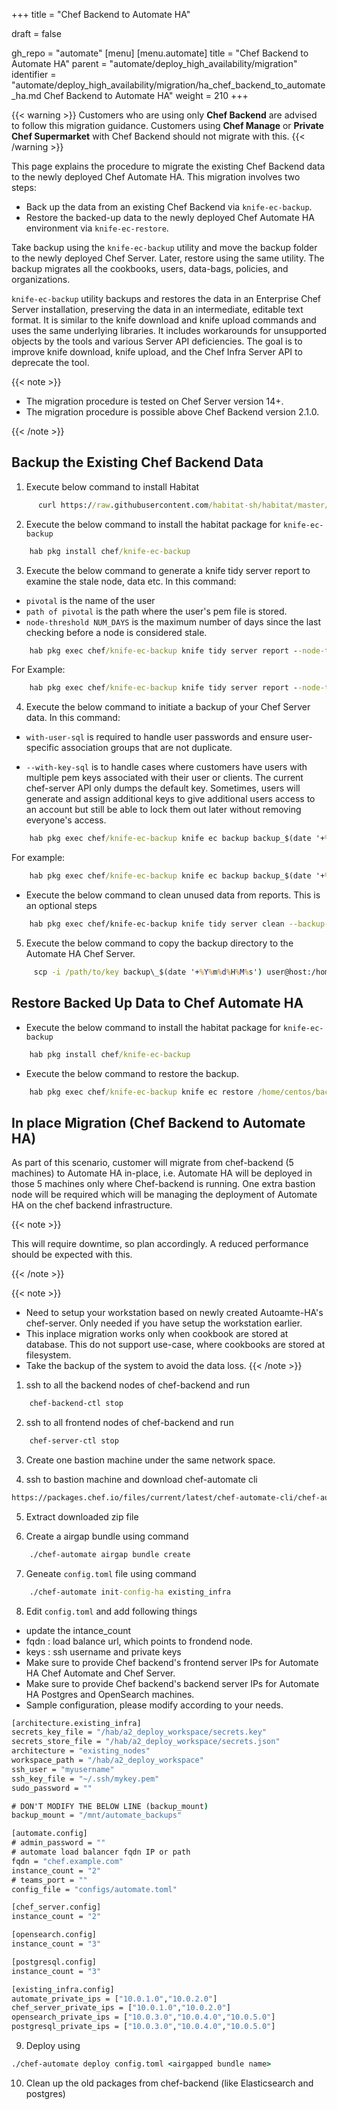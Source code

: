 +++
title = "Chef Backend to Automate HA"

draft = false

gh_repo = "automate"
[menu]
  [menu.automate]
    title = "Chef Backend to Automate HA"
    parent = "automate/deploy_high_availability/migration"
    identifier = "automate/deploy_high_availability/migration/ha_chef_backend_to_automate_ha.md Chef Backend to Automate HA"
    weight = 210
+++

{{< warning >}}
Customers who are using only **Chef Backend** are advised to follow this migration guidance. Customers using **Chef Manage** or **Private Chef Supermarket** with Chef Backend should not migrate with this.
{{< /warning >}}

This page explains the procedure to migrate the existing Chef Backend data to the newly deployed Chef Automate HA. This migration involves two steps:

-   Back up the data from an existing Chef Backend via `knife-ec-backup`.
-   Restore the backed-up data to the newly deployed Chef Automate HA environment via `knife-ec-restore`.

Take backup using the `knife-ec-backup` utility and move the backup folder to the newly deployed Chef Server. Later, restore using the same utility. The backup migrates all the cookbooks, users, data-bags, policies, and organizations.

`knife-ec-backup` utility backups and restores the data in an Enterprise Chef Server installation, preserving the data in an intermediate, editable text format. It is similar to the knife download and knife upload commands and uses the same underlying libraries. It includes workarounds for unsupported objects by the tools and various Server API deficiencies. The goal is to improve knife download, knife upload, and the Chef Infra Server API to deprecate the tool.

{{< note >}}

- The migration procedure is tested on Chef Server version 14+.
- The migration procedure is possible above Chef Backend version 2.1.0.

{{< /note >}}

## Backup the Existing Chef Backend Data

1.   Execute below command to install Habitat 
  ```cmd
        curl https://raw.githubusercontent.com/habitat-sh/habitat/master/components/hab/install.sh \ | sudo bash
  ```
 
2.   Execute the below command to install the habitat package for `knife-ec-backup`

```cmd
    hab pkg install chef/knife-ec-backup
```

3.   Execute the below command to generate a knife tidy server report to examine the stale node, data etc.
     In this command:
-   `pivotal` is the name of the user
-   `path of pivotal` is the path where the user's pem file is stored.
-   `node-threshold NUM_DAYS` is the maximum number of days since the last checking before a node is considered stale.

```cmd
    hab pkg exec chef/knife-ec-backup knife tidy server report --node-threshold 60 -s <chef server URL> -u <pivotal> -k <path of pivotal>
```
For Example:
```cmd
    hab pkg exec chef/knife-ec-backup knife tidy server report --node-threshold 60 -s https://chef.io -u pivotal -k /etc/opscode/pivotal.pem
```

4.   Execute the below command to initiate a backup of your Chef Server data. 
    In this command:

- `with-user-sql` is required to handle user passwords and ensure user-specific association groups that are not duplicate.

- `--with-key-sql` is to handle cases where customers have users with multiple pem keys associated with their user or clients. The current chef-server API only dumps the default key. Sometimes, users will generate and assign additional keys to give additional users access to an account but still be able to lock them out later without removing everyone's access.

```cmd
    hab pkg exec chef/knife-ec-backup knife ec backup backup_$(date '+%Y%m%d%H%M%s') --webui-key /etc/opscode/webui_priv.pem -s <chef server
```
For example: 
```cmd 
    hab pkg exec chef/knife-ec-backup knife ec backup backup_$(date '+%Y%m%d%H%M%s') --webui-key /etc/opscode/webui_priv.pem -s https://chef.io`.
```

-  Execute the below command to clean unused data from reports. This is an optional steps

``` bash
    hab pkg exec chef/knife-ec-backup knife tidy server clean --backup-path /path/to/an-ec-backup
```

5.   Execute the below command to copy the backup directory to the Automate HA Chef Server.
```cmd
     scp -i /path/to/key backup\_$(date '+%Y%m%d%H%M%s') user@host:/home/user
```

## Restore Backed Up Data to Chef Automate HA

-   Execute the below command to install the habitat package for `knife-ec-backup`
```cmd
    hab pkg install chef/knife-ec-backup
```

-   Execute the below command to restore the backup.
```cmd
    hab pkg exec chef/knife-ec-backup knife ec restore /home/centos/backup\_2021061013191623331154 -yes --concurrency 1 --webui-key /hab/svc/automate-cs-oc-erchef/data/webui\_priv.pem --purge -c /hab/pkgs/chef/chef-server-ctl/*/*/omnibus-ctl/spec/fixtures/pivotal.rb
```

## In place Migration (Chef Backend to Automate HA)

As part of this scenario, customer will migrate from chef-backend (5 machines) to Automate HA in-place, i.e. Automate HA will be deployed in those 5 machines only where Chef-backend is running. One extra bastion node will be required which will be managing the deployment of Automate HA on the chef backend infrastructure.

{{< note >}}

This will require downtime, so plan accordingly. A reduced performance should be expected with this. 

{{< /note >}}

{{< note >}}

- Need to setup your workstation based on newly created Autoamte-HA's chef-server. Only needed if you have setup the workstation earlier. 
- This inplace migration works only when cookbook are stored at database. This do not support use-case, where cookbooks are stored at filesystem. 
- Take the backup of the system to avoid the data loss.
{{< /note >}}

1. ssh to all the backend nodes of chef-backend and run 
```cmd
    chef-backend-ctl stop
```
2. ssh to all frontend nodes of chef-backend and run 
```cmd
    chef-server-ctl stop
```
3. Create one bastion machine under the same network space.

4. ssh to bastion machine and download chef-automate cli
```cmd
https://packages.chef.io/files/current/latest/chef-automate-cli/chef-automate_linux_amd64.zip
```
5. Extract downloaded zip file

6. Create a airgap bundle using command 
```cmd 
    ./chef-automate airgap bundle create 
```

7. Geneate `config.toml` file using command 
```cmd 
    ./chef-automate init-config-ha existing_infra 
```

8. Edit `config.toml` and add following things
- update the intance_count  
- fqdn : load balance url, which points to frondend node.
- keys : ssh username and private keys
- Make sure to provide Chef backend's frontend server IPs for Automate HA Chef Automate and Chef Server.
- Make sure to provide Chef backend's backend server IPs for Automate HA Postgres and OpenSearch machines.
- Sample configuration, please modify according to your needs.

```cmd
[architecture.existing_infra]
secrets_key_file = "/hab/a2_deploy_workspace/secrets.key"
secrets_store_file = "/hab/a2_deploy_workspace/secrets.json"
architecture = "existing_nodes"
workspace_path = "/hab/a2_deploy_workspace"
ssh_user = "myusername"
ssh_key_file = "~/.ssh/mykey.pem"
sudo_password = ""

# DON'T MODIFY THE BELOW LINE (backup_mount)
backup_mount = "/mnt/automate_backups"

[automate.config]
# admin_password = ""
# automate load balancer fqdn IP or path
fqdn = "chef.example.com"
instance_count = "2"
# teams_port = ""
config_file = "configs/automate.toml"

[chef_server.config]
instance_count = "2"

[opensearch.config]
instance_count = "3"

[postgresql.config]
instance_count = "3"

[existing_infra.config]
automate_private_ips = ["10.0.1.0","10.0.2.0"]
chef_server_private_ips = ["10.0.1.0","10.0.2.0"]
opensearch_private_ips = ["10.0.3.0","10.0.4.0","10.0.5.0"]
postgresql_private_ips = ["10.0.3.0","10.0.4.0","10.0.5.0"]
``` 

9. Deploy using 
```cmd
./chef-automate deploy config.toml <airgapped bundle name>
```

10. Clean up the old packages from chef-backend (like Elasticsearch and postgres)